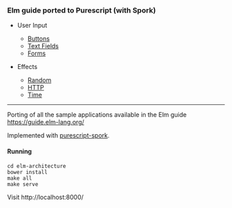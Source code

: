 ### **Elm guide ported to Purescript (with Spork)**


- User Input
  - [Buttons](src/Buttons/Buttons.purs)
  - [Text Fields](src/TextFields/TextFields.purs)
  - [Forms](src/Forms/Forms.purs)

- Effects
  - [Random](src/Random/Random.purs)
  - [HTTP](src/HTTP/Http.purs)
  - [Time](src/Time/Time.purs)

---

Porting of all the sample applications available in the Elm guide https://guide.elm-lang.org/

Implemented with [purescript-spork](https://github.com/natefaubion/purescript-spork).


#### Running

```
cd elm-architecture
bower install
make all
make serve
```

Visit http://localhost:8000/
